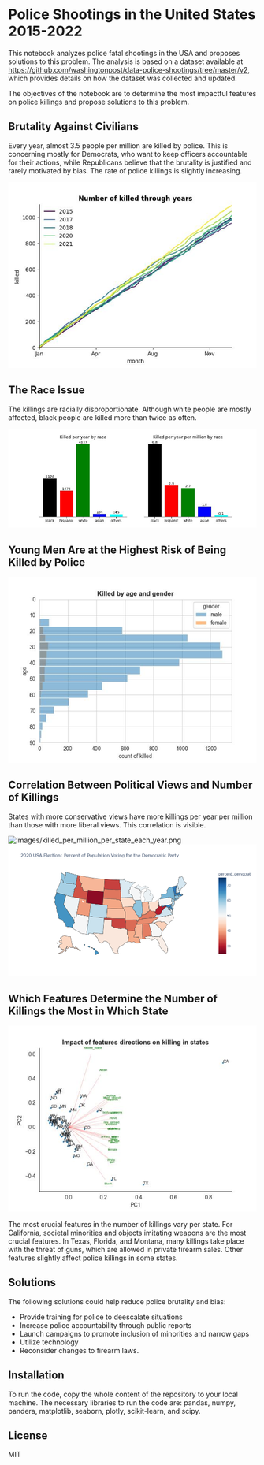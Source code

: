 # Police Shootings in the United States 2015-2022

This notebook analyzes police fatal shootings in the USA and proposes solutions to this problem. The analysis is based on a dataset available at https://github.com/washingtonpost/data-police-shootings/tree/master/v2, which provides details on how the dataset was collected and updated.

The objectives of the notebook are to determine the most impactful features on police killings and propose solutions to this problem.

## Brutality Against Civilians
Every year, almost 3.5 people per million are killed by police. This is concerning mostly for Democrats, who want to keep officers accountable for their actions, while Republicans believe that the brutality is justified and rarely motivated by bias. The rate of police killings is slightly increasing.

![images/number_of_killed_by_year.jpg](number_of_killed_by_year.jpg)

## The Race Issue
The killings are racially disproportionate. Although white people are mostly affected, black people are killed more than twice as often.

![images/killings_by_race.jpg](killings_by_race.jpg)

## Young Men Are at the Highest Risk of Being Killed by Police

![images/killings_by_age_and_gender.jpg](killings_by_age_and_gender.jpg)

## Correlation Between Political Views and Number of Killings
States with more conservative views have more killings per year per million than those with more liberal views. This correlation is visible.

![images/killed_per_million_per_state_each_year.png](images/killed_per_million_per_state_each_year.png)
![images/elections_2020.png](elections_2020.png)

## Which Features Determine the Number of Killings the Most in Which State

![images/impact_of_features.jpg](impact_of_features.jpg)

The most crucial features in the number of killings vary per state. For California, societal minorities and objects imitating weapons are the most crucial features. In Texas, Florida, and Montana, many killings take place with the threat of guns, which are allowed in private firearm sales. Other features slightly affect police killings in some states.

## Solutions
The following solutions could help reduce police brutality and bias:
* Provide training for police to deescalate situations
* Increase police accountability through public reports
* Launch campaigns to promote inclusion of minorities and narrow gaps
* Utilize technology
* Reconsider changes to firearm laws.

## Installation
To run the code, copy the whole content of the repository to your local machine. The necessary libraries to run the code are: pandas, numpy, pandera, matplotlib, seaborn, plotly, scikit-learn, and scipy.

## License
MIT
